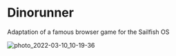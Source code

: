 # Dinorunner
Adaptation of a famous browser game for the Sailfish OS

![photo_2022-03-10_10-19-36](https://user-images.githubusercontent.com/4253881/159547570-ff2470c0-f78c-4575-9090-20f480ec5cc2.jpg)
